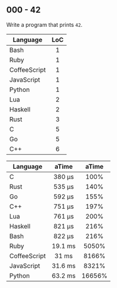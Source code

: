 000 - 42
--------

Write a program that prints `42`.

Language | LoC
--- | :---:
Bash | 1
Ruby | 1
CoffeeScript | 1
JavaScript | 1
Python | 1
Lua | 2
Haskell | 2
Rust | 3
C | 5
Go | 5
C++ | 6

Language | aTime | aTime
--- | :---: | :---:
C |    380 µs | 100%
Rust |    535 µs | 140%
Go |    592 µs | 155%
C++ |    751 µs | 197%
Lua |    761 µs | 200%
Haskell |    821 µs | 216%
Bash |    822 µs | 216%
Ruby |   19.1 ms | 5050%
CoffeeScript |     31 ms | 8166%
JavaScript |   31.6 ms | 8321%
Python |   63.2 ms | 16656%
